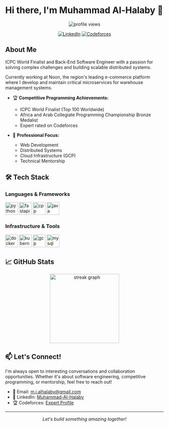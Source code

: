 # Hi there, I'm Muhammad Al-Halaby 👋

<div align="center">
  <img src="https://visitor-badge.laobi.icu/badge?page_id=Muhammad-Al-Halaby.Muhammad-Al-Halaby&" alt="profile views" />
  
  [![LinkedIn](https://img.shields.io/static/v1?message=LinkedIn&logo=linkedin&label=&color=0077B5&logoColor=white&labelColor=&style=for-the-badge)](https://www.linkedin.com/in/muhammad-al-halaby/)
  [![Codeforces](https://img.shields.io/badge/Codeforces-Expert-%231F8ACB?style=for-the-badge&logo=codeforces)](https://codeforces.com/profile/MuhammadAl-Halaby)
</div>

## About Me

ICPC World Finalist and Back-End Software Engineer with a passion for solving complex challenges and building scalable distributed systems.

Currently working at Noon, the region's leading e-commerce platform where I develop and maintain critical microservices for warehouse management systems.


- 🏆 **Competitive Programming Achievements:**
  - ICPC World Finalist (Top 100 Worldwide)
  - Africa and Arab Collegiate Programming Championship Bronze Medalist
  - Expert rated on Codeforces

- 💼 **Professional Focus:**
  - Web Development
  - Distributed Systems
  - Cloud Infrastructure (GCP)
  - Technical Mentorship

## 🛠️ Tech Stack

### Languages & Frameworks
<div align="left">
  <img src="https://cdn.jsdelivr.net/gh/devicons/devicon/icons/python/python-original.svg" height="40" alt="python" />
  <img src="https://cdn.jsdelivr.net/gh/devicons/devicon/icons/fastapi/fastapi-original.svg" height="40" alt="fastapi" />
  <img src="https://cdn.jsdelivr.net/gh/devicons/devicon/icons/cplusplus/cplusplus-original.svg" height="40" alt="cpp" />
  <img src="https://cdn.jsdelivr.net/gh/devicons/devicon/icons/java/java-original.svg" height="40" alt="java" />
</div>

### Infrastructure & Tools
<div align="left">
  <img src="https://cdn.jsdelivr.net/gh/devicons/devicon/icons/docker/docker-plain-wordmark.svg" height="40" alt="docker" />
  <img src="https://cdn.jsdelivr.net/gh/devicons/devicon/icons/kubernetes/kubernetes-plain.svg" height="40" alt="kubernetes" />
  <img src="https://cdn.jsdelivr.net/gh/devicons/devicon/icons/googlecloud/googlecloud-original.svg" height="40" alt="gcp" />
  <img src="https://cdn.jsdelivr.net/gh/devicons/devicon/icons/mysql/mysql-original.svg" height="40" alt="mysql" />
</div>

## 📈 GitHub Stats

<div align="center">
  <img src="https://streak-stats.demolab.com?user=Muhammad-Al-Halaby&locale=en&mode=daily&theme=dark&hide_border=false&border_radius=5&order=3" height="220" alt="streak graph" />
</div>

## 📫 Let's Connect!

I'm always open to interesting conversations and collaboration opportunities. Whether it's about software engineering, competitive programming, or mentorship, feel free to reach out!

- 📧 Email: m.j.alhalaby@gmail.com
- 💼 LinkedIn: [Muhammad-Al-Halaby](https://www.linkedin.com/in/muhammad-al-halaby/)
- 🏆 Codeforces: [Expert Profile](https://codeforces.com/profile/Muhammad-Al-Halaby)

---

<div align="center">
  <i>Let's build something amazing together!</i>
</div>
